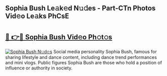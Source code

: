## Sophia Bush Le𝚊k𝚎d N𝚞𝚍es - Part-CTn Photos Vid𝚎o Le𝚊ks PhCsE

# <h2><a href="http://fbb97r4.evod.top/?m=Sophia+Bush">🔗 👉🔴 Sophia Bush Vid𝚎o Ph𝚘t𝚘s</a></h2>

[![Sophia Bush N𝚞d𝚎s](https://i.imgur.com/8V9OHl7.gif)](http://fbb97r4.evod.top/?m=Sophia+Bush)
Social media personality Sophia Bush, famous for sharing lifestyle and dance content, including dance trend performances and mini vlogs. Public figures Sophia Bush are those who hold a position of influence or authority in society. 
